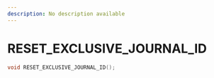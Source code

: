 ```yaml
---
description: No description available 
---
```


# RESET_EXCLUSIVE_JOURNAL_ID

```cpp
void RESET_EXCLUSIVE_JOURNAL_ID();
```